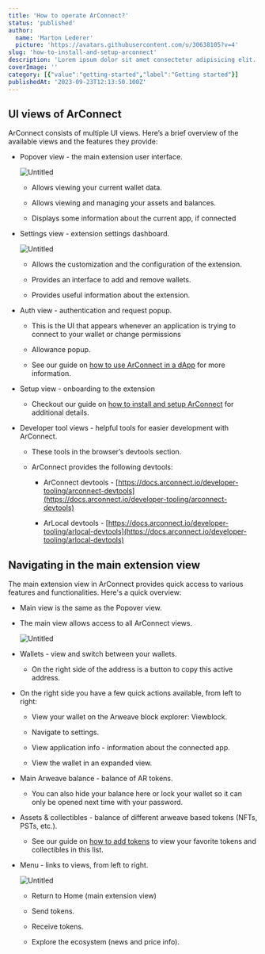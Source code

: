 ```yaml
---
title: 'How to operate ArConnect?'
status: 'published'
author:
  name: 'Marton Lederer'
  picture: 'https://avatars.githubusercontent.com/u/30638105?v=4'
slug: 'how-to-install-and-setup-arconnect'
description: 'Lorem ipsum dolor sit amet consectetur adipisicing elit. Numquam a ut aliquam maxime assumenda dolor veritatis non blanditiis eos, quisquam facere rem accusantium, error praesentium suscipit eligendi unde ducimus deserunt.'
coverImage: ''
category: [{"value":"getting-started","label":"Getting started"}]
publishedAt: '2023-09-23T12:13:50.100Z'
---
```


## UI views of ArConnect

ArConnect consists of multiple UI views. Here’s a brief overview of the available views and the features they provide:

- Popover view - the main extension user interface.

    ![Untitled](https://prod-files-secure.s3.us-west-2.amazonaws.com/214b193d-892f-4984-8407-7fdc084a4309/b461a3ce-f32c-46a1-a5b1-757d034ef23c/Untitled.png)

    - Allows viewing your current wallet data.

    - Allows viewing and managing your assets and balances.

    - Displays some information about the current app, if connected

    <!-- -->

- Settings view - extension settings dashboard.

    ![Untitled](https://prod-files-secure.s3.us-west-2.amazonaws.com/214b193d-892f-4984-8407-7fdc084a4309/c902e232-c115-4ab4-8525-bcc2995b87b0/Untitled.png)

    - Allows the customization and the configuration of the extension.

    - Provides an interface to add and remove wallets.

    - Provides useful information about the extension.

    <!-- -->

- Auth view - authentication and request popup.

    - This is the UI that appears whenever an application is trying to connect to your wallet or change permissions

    - Allowance popup.

    - See our guide on [how to use ArConnect in a dApp](https://www.notion.so/bac62293e3e94b80a3067280e5d458fb?pvs=21) for more information.

    <!-- -->

- Setup view - onboarding to the extension

    - Checkout our guide on [how to install and setup ArConnect](https://www.notion.so/bd56c8cf4d3949c8b8343534a5636547?pvs=21) for additional details.

    <!-- -->

- Developer tool views - helpful tools for easier development with ArConnect.

    - These tools in the browser’s devtools section.

    - ArConnect provides the following devtools:

        - ArConnect devtools - [https://docs.arconnect.io/developer-tooling/arconnect-devtools](https://docs.arconnect.io/developer-tooling/arconnect-devtools)

        - ArLocal devtools - [https://docs.arconnect.io/developer-tooling/arlocal-devtools](https://docs.arconnect.io/developer-tooling/arlocal-devtools)

        <!-- -->

    <!-- -->

## Navigating in the main extension view

The main extension view in ArConnect provides quick access to various features and functionalities. Here's a quick overview:

- Main view is the same as the Popover view.

- The main view allows access to all ArConnect views.

    ![Untitled](https://prod-files-secure.s3.us-west-2.amazonaws.com/214b193d-892f-4984-8407-7fdc084a4309/b461a3ce-f32c-46a1-a5b1-757d034ef23c/Untitled.png)

- Wallets - view and switch between your wallets.

    - On the right side of the address is a button to copy this active address.

    <!-- -->

- On the right side you have a few quick actions available, from left to right:

    - View your wallet on the Arweave block explorer: Viewblock.

    - Navigate to settings.

    - View application info - information about the connected app.

    - View the wallet in an expanded view.

    <!-- -->

- Main Arweave balance - balance of AR tokens.

    - You can also hide your balance here or lock your wallet so it can only be opened next time with your password.

    <!-- -->

- Assets & collectibles - balance of different arweave based tokens (NFTs, PSTs, etc.).

    - See our guide on [how to add tokens](https://www.notion.so/6a932c59849040e2a56bebf579d38759?pvs=21) to view your favorite tokens and collectibles in this list.

    <!-- -->

- Menu - links to views, from left to right.

    ![Untitled](https://prod-files-secure.s3.us-west-2.amazonaws.com/214b193d-892f-4984-8407-7fdc084a4309/a130229f-542b-44ff-9db0-07c3d8c6b6e5/Untitled.png)

    - Return to Home (main extension view)

    - Send tokens.

    - Receive tokens.

    - Explore the ecosystem (news and price info).

    <!-- -->

